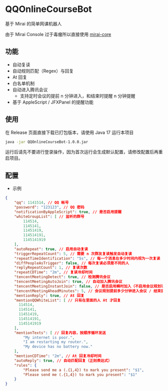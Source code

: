 # QQOnlineCourseBot

 基于 Mirai 的简单网课机器人

由于 Mirai Console 过于毒瘤所以直接使用 [mirai-core](https://github.com/mamoe/mirai)
 
## 功能

- 自动复读
- 自动规则匹配（Regex）与回复
- At 回复
- 白名单机制
- 自动进入腾讯会议
  - 支持定时会议的提前 n 分钟进入，和结束时提醒 n 分钟提醒
- 基于 AppleScript / JFXPanel 的提醒功能


## 使用

在 Release 页面直接下载已打包版本，请使用 Java 17 运行本项目

```bash
java -jar QQOnlineCourseBot-1.0.0.jar
```

运行后请先不要进行登录操作，因为首次运行会生成默认配置，请修改配置后再重启项目。

## 配置

- 示例

```json
{
    "qq": 1141514, // QQ 帐号
    "password": "123123", // QQ 密码
    "notificationByAppleScript": true, // 是否启用提醒
    "whiteGroupList": [ // 监听的群号
        114514,
        1145141,
        11451419,
        114514191,
        1145141919
    ],
    "autoRepeat": true, // 启用自动复读
    "triggerRepeatCount": 5, // 需要 n 次群友复读触发自动复读
    "repeatTimeIdentification": "5s", // 每一个消息在多少时间内视为一次复读
    "diffPeopleAsTrigger": false, // 每次复读必须是不同的人
    "replyRepeatCount": 1, // 复读次数
    "repeatCDTime": "2m", // 复读冷却时间
    "tencentMeetingDetect": true, // 检测腾讯会议
    "tencentMeetingAutoJoin": true, // 自动加入腾讯会议
    "tencentMeetingInstantJoin": false, // 是否启用瞬时加入（不启用会议规划功能）
    "tencentMeetingAheadMinutes": 5, // 会议规划提前多少分钟进入会议 / 结束提醒
    "mentionReply": true, // At 回复
    "mentionQQWhiteList": [ // 只有在里面的人 At 才回复
      114514,
      1145141,
      11451419,
      114514191,
      1145141919
    ],
    "mentionTexts": [ // 回复内容，按顺序循环发送
        "My internet is poor.",
        "I am restarting my router.",
        "My device has no battery now."
    ],
    "mentionCDTime": "2m", // At 回复冷却时间
    "autoReply": true, // 自动匹配回复（正则表达式）
    "rules": {
        "Please send me a (.{1,4}) to mark you present": "$1",
        "Please send me (.{1,4}) to mark you present": "$1"
    }
}
```